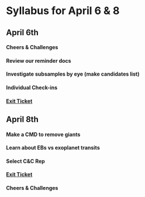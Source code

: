 # Syllabus for April 6 & 8


## April 6th
#### Cheers & Challenges
#### Review our reminder docs
#### Investigate subsamples by eye (make candidates list)
#### Individual Check-ins
#### [Exit Ticket](https://docs.google.com/forms/d/e/1FAIpQLSfhexyVY226Fo7eyEtHve_MwAFkbjSh_eVrbftjhPyLBquDqQ/viewform?usp=sf_link)



## April 8th
#### Make a CMD to remove giants
#### Learn about EBs vs exoplanet transits
#### Select C&C Rep
#### [Exit Ticket](https://docs.google.com/forms/d/e/1FAIpQLSfhexyVY226Fo7eyEtHve_MwAFkbjSh_eVrbftjhPyLBquDqQ/viewform?usp=sf_link)











#### Cheers & Challenges
